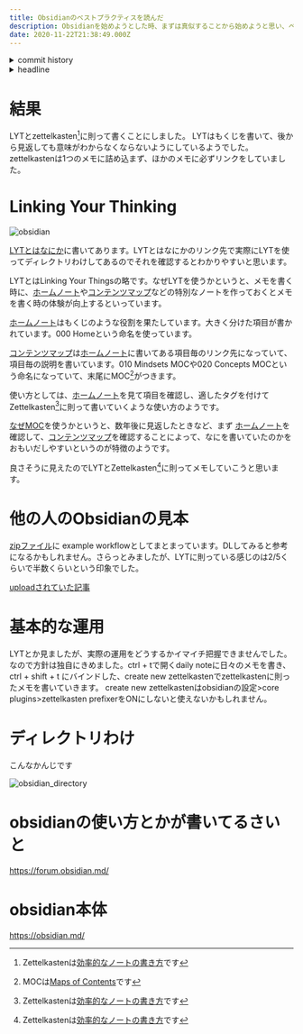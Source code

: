 ```yaml
---
title: Obsidianのベストプラクティスを読んだ
description: Obsidianを始めようとした時、まずは真似することから始めようと思い、ベストプラクティスを調べました
date: 2020-11-22T21:38:49.000Z
---
```

<!-- history area start -->
<details><summary>commit history</summary><div><ol>
<li>2020/11/22 21:33:26 2a5c5ff</li>
</ol></div></details>
<!-- history area end -->
<!-- toc area start -->
<details><summary>headline</summary><div>

<!-- toc -->

- [結果](#%E7%B5%90%E6%9E%9C)
- [Linking Your Thinking](#linking-your-thinking)
- [他の人のObsidianの見本](#%E4%BB%96%E3%81%AE%E4%BA%BA%E3%81%AEobsidian%E3%81%AE%E8%A6%8B%E6%9C%AC)
- [基本的な運用](#%E5%9F%BA%E6%9C%AC%E7%9A%84%E3%81%AA%E9%81%8B%E7%94%A8)
- [ディレクトリわけ](#%E3%83%87%E3%82%A3%E3%83%AC%E3%82%AF%E3%83%88%E3%83%AA%E3%82%8F%E3%81%91)
- [obsidianの使い方とかが書いてるさいと](#obsidian%E3%81%AE%E4%BD%BF%E3%81%84%E6%96%B9%E3%81%A8%E3%81%8B%E3%81%8C%E6%9B%B8%E3%81%84%E3%81%A6%E3%82%8B%E3%81%95%E3%81%84%E3%81%A8)
- [obsidian本体](#obsidian%E6%9C%AC%E4%BD%93)

<!-- tocstop -->

</div></details>

<!-- toc area end -->

# 結果
LYTとzettelkasten[^2]に則って書くことにしました。
LYTはもくじを書いて、後から見返しても意味がわからなくならないようにしているようでした。
zettelkastenは1つのメモに詰め込まず、ほかのメモに必ずリンクをしていました。

# Linking Your Thinking

![obsidian](./obsidian.png)

[LYTとはなにか](https://publish.obsidian.md/lyt-kit/LYT+System)に書いてあります。LYTとはなにかのリンク先で実際にLYTを使ってディレクトリわけしてあるのでそれを確認するとわかりやすいと思います。

LYTとはLinking Your Thingsの略です。なぜLYTを使うかというと、メモを書く時に、[ホームノート](https://publish.obsidian.md/lyt-kit/000+Home)や[コンテンツマップ](https://publish.obsidian.md/lyt-kit/010+Mindsets+MOC)などの特別なノートを作っておくとメモを書く時の体験が向上するといっています。

[ホームノート](https://publish.obsidian.md/lyt-kit/000+Home)はもくじのような役割を果たしています。大きく分けた項目が書かれています。000 Homeという命名を使っています。

[コンテンツマップ](https://publish.obsidian.md/lyt-kit/010+Mindsets+MOC)は[ホームノート](https://publish.obsidian.md/lyt-kit/000+Home)に書いてある項目毎のリンク先になっていて、項目毎の説明を書いています。010 Mindsets MOCや020 Concepts MOCという命名になっていて、末尾にMOC[^1]がつきます。

使い方としては、[ホームノート](https://publish.obsidian.md/lyt-kit/000+Home)を見て項目を確認し、適したタグを付けてZettelkasten[^2]に則って書いていくような使い方のようです。

[なぜMOC](https://publish.obsidian.md/lyt-kit/MOCs+Overview)を使うかというと、数年後に見返したときなど、まず [ホームノート](https://publish.obsidian.md/lyt-kit/000+Home)を確認して、[コンテンツマップ](https://publish.obsidian.md/lyt-kit/010+Mindsets+MOC)を確認することによって、なにを書いていたのかをおもいだしやすいというのが特徴のようです。

良さそうに見えたのでLYTとZettelkasten[^2]に則ってメモしていこうと思います。

# 他の人のObsidianの見本

[zipファイル](https://forum.obsidian.md/uploads/short-url/eyLBgUGS0EVJeet0c3hkQTyY300.zip)に  example workflowとしてまとまっています。DLしてみると参考になるかもしれません。さらっとみましたが、LYTに則っている感じのは2/5くらいで半数くらいという印象でした。

[uploadされていた記事](https://forum.obsidian.md/t/example-workflows-in-obsidian/1093)

# 基本的な運用

LYTとか見ましたが、実際の運用をどうするかイマイチ把握できませんでした。
なので方針は独自にきめました。ctrl + tで開くdaily noteに日々のメモを書き、ctrl + shift + t にバインドした、create new zettelkastenでzettelkastenに則ったメモを書いていきます。
create new zettelkastenはobsidianの設定>core plugins>zettelkasten prefixerをONにしないと使えないかもしれません。

# ディレクトリわけ

こんなかんじです

![obsidian_directory](./obsidian_directory.png)

# obsidianの使い方とかが書いてるさいと

https://forum.obsidian.md/

# obsidian本体

https://obsidian.md/

[^1]: MOCは[Maps of Contents](https://publish.obsidian.md/lyt-kit/MOCs+Overview)です
[^2]: Zettelkastenは[効率的なノートの書き方](https://gigazine.net/news/20200604-zettelkasten-note/)です



